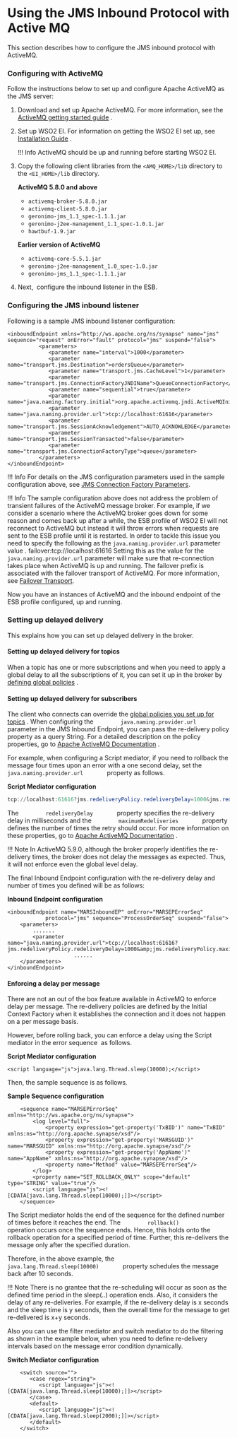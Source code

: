 # Using the JMS Inbound Protocol with Active MQ

This section describes how to configure the JMS inbound protocol with
ActiveMQ.

### Configuring with ActiveMQ

Follow the instructions below to set up and configure Apache ActiveMQ as
the JMS server:

1.  Download and set up Apache ActiveMQ. For more information, see the
    [ActiveMQ getting started
    guide](http://activemq.apache.org/getting-started.html) .
2.  Set up WSO2 EI. For information on getting the WSO2 EI set up, see
    [Installation
    Guide](https://docs.wso2.com/display/EI650/Installation+Guide) .

    !!! Info
        ActiveMQ should be up and running before starting WSO2 EI.

3.  Copy the following client libraries from the
    `<AMQ_HOME>/lib` directory to the
    `<EI_HOME>/lib` directory.  

    **ActiveMQ 5.8.0 and above**

    -   `activemq-broker-5.8.0.jar`
    -   `activemq-client-5.8.0.jar`
    -   `geronimo-jms_1.1_spec-1.1.1.jar`
    -   `geronimo-j2ee-management_1.1_spec-1.0.1.jar`
    -   `hawtbuf-1.9.jar`

    **Earlier version of ActiveMQ**

    -   `activemq-core-5.5.1.jar`
    -   `geronimo-j2ee-management_1.0_spec-1.0.jar`
    -   `geronimo-jms_1.1_spec-1.1.1.jar`

4.  Next,  configure the inbound listener in the ESB.

### Configuring the JMS inbound listener

Following is a sample JMS inbound listener configuration:

```
<inboundEndpoint xmlns="http://ws.apache.org/ns/synapse" name="jms" sequence="request" onError="fault" protocol="jms" suspend="false">
          <parameters>
             <parameter name="interval">1000</parameter>
             <parameter name="transport.jms.Destination">ordersQueue</parameter>
             <parameter name="transport.jms.CacheLevel">1</parameter>
             <parameter name="transport.jms.ConnectionFactoryJNDIName">QueueConnectionFactory</parameter>
             <parameter name="sequential">true</parameter>
             <parameter name="java.naming.factory.initial">org.apache.activemq.jndi.ActiveMQInitialContextFactory</parameter>
             <parameter name="java.naming.provider.url">tcp://localhost:61616</parameter>
             <parameter name="transport.jms.SessionAcknowledgement">AUTO_ACKNOWLEDGE</parameter>
             <parameter name="transport.jms.SessionTransacted">false</parameter>
             <parameter name="transport.jms.ConnectionFactoryType">queue</parameter>
          </parameters>
</inboundEndpoint>
```

!!! Info
    For details on the JMS configuration parameters used in the sample configuration above, see [JMS Connection Factory Parameters](https://docs.wso2.com/display/EI650/JMS+Transport#JMSTransport-ConnectionFactoryParams).

!!! Info
    The sample configuration above does not address the problem of transient failures of the ActiveMQ message broker. For example, if we consider a scenario where the ActiveMQ broker goes down for some reason and comes back up after a while, the ESB profile of WSO2 EI will not reconnect to ActiveMQ but instead it will throw errors when requests are sent to the ESB profile until it is restarted. In order to tackle this issue you need to specify the following as the `java.naming.provider.url` parameter value *.* failover:tcp://localhost:61616 
    Setting this as the value for the `java.naming.provider.url` parameter will make sure that re-connection takes place when ActiveMQ is up and running. The failover prefix is associated with the failover transport of ActiveMQ. For more information, see [Failover Transport](http://activemq.apache.org/failover-transport-reference.html).


Now you have an instances of ActiveMQ and the inbound endpoint of the
ESB profile configured, up and running.

### Setting up delayed delivery

This explains how you can set up delayed delivery in the broker.

#### Setting up delayed delivery for topics

When a topic has one or more subscriptions and when you need to apply a
global delay to all the subscriptions of it, you can set it up in the
broker by [defining global
policies](http://activemq.apache.org/message-redelivery-and-dlq-handling.html)
.

#### Setting up delayed delivery for subscribers

The client who connects can override the [global policies you set up for
topics](#ConfiguringtheJMSInboundProtocolwithActiveMQ-topic) . When
configuring the `         java.naming.provider.url        ` parameter in
the JMS Inbound Endpoint, you can pass the re-delivery policy property
as a query String. For a detailed description on the policy properties,
go to [Apache ActiveMQ
Documentation](http://activemq.apache.org/message-redelivery-and-dlq-handling.html)
.

For example, when configuring a Script mediator, if you need to rollback
the message four times upon an error with a one second delay, set the
`         java.naming.provider.url        ` property as follows.

**Script Mediator configuration**

``` powershell
tcp://localhost:61616?jms.redeliveryPolicy.redeliveryDelay=1000&jms.redeliveryPolicy.maximumRedeliveries=4
```

The `         redeliveryDelay        ` property specifies the
re-delivery delay in milliseconds and the
`         maximumRedeliveries        ` property defines the number of
times the retry should occur. For more information on these properties,
go to [Apache ActiveMQ
Documentation](http://activemq.apache.org/redelivery-policy.html) .

!!! Note
    In ActiveMQ 5.9.0, although the broker properly identifies the re-delivery times, the broker does not delay the messages as expected. Thus, it will not enforce even the global level delay.

The final Inbound Endpoint configuration with the re-delivery delay and number of times you defined will be as follows:

**Inbound Endpoint configuration**

```
<inboundEndpoint name="MARSInboundEP" onError="MARSEPErrorSeq"
            protocol="jms" sequence="ProcessOrderSeq" suspend="false">
    <parameters>
        .......
        <parameter name="java.naming.provider.url">tcp://localhost:61616?jms.redeliveryPolicy.redeliveryDelay=1000&amp;jms.redeliveryPolicy.maximumRedeliveries=4</parameter>
                     ......
    </parameters>
</inboundEndpoint>
```

#### Enforcing a delay per message

There are not an out of the box feature available in ActiveMQ to enforce
delay per message. The re-delivery policies are defined by the Initial
Context Factory when it establishes the connection and it does not
happen on a per message basis.  
  
However, before rolling back, you can enforce a delay using the Script
mediator in the error sequence  as follows.

**Script Mediator configuration**

```
<script language="js">java.lang.Thread.sleep(10000);</script> 
```

Then, the sample sequence is as follows.

**Sample Sequence configuration**

```
    <sequence name="MARSEPErrorSeq" xmlns="http://ws.apache.org/ns/synapse">
        <log level="full">
            <property expression="get-property('TxBID')" name="TxBID" xmlns:ns="http://org.apache.synapse/xsd"/>
            <property expression="get-property('MARSGUID')" name="MARSGUID" xmlns:ns="http://org.apache.synapse/xsd"/>
            <property expression="get-property('AppName')" name="AppName" xmlns:ns="http://org.apache.synapse/xsd"/>
            <property name="Method" value="MARSEPErrorSeq"/>
        </log>
        <property name="SET_ROLLBACK_ONLY" scope="default" type="STRING" value="true"/>
        <script language="js"><![CDATA[java.lang.Thread.sleep(10000);]]></script>
    </sequence>
```

The Script mediator holds the end of the sequence for the defined number
of times before it reaches the end. The `         rollback()        `
operation occurs once the sequence ends. Hence, this holds onto the
rollback operation for a specified period of time. Further, this
re-delivers the message only after the specified duration.

Therefore, in the above example, the
`         java.lang.Thread.sleep(10000)        ` property schedules the
message back after 10 seconds.

!!! Note
    There is no grantee that the re-scheduling will occur as soon as the defined time period in the sleep(..) operation ends. Also, it considers the delay of any re-deliveries. For example, if the re-delivery delay is x seconds and the sleep time is y seconds, then the overall time for the message to get re-delivered is x+y seconds.

Also you can use the filter mediator and switch mediator to do the
filtering as shown in the example below, when you need to define
re-delivery intervals based on the message error condition dynamically.

**Switch Mediator configuration**

```
    <switch source="">
       <case regex="string">
          <script language="js"><![CDATA[java.lang.Thread.sleep(10000);]]></script>
       </case>
       <default>
          <script language="js"><![CDATA[java.lang.Thread.sleep(2000);]]></script>
       </default>
    </switch>
```
